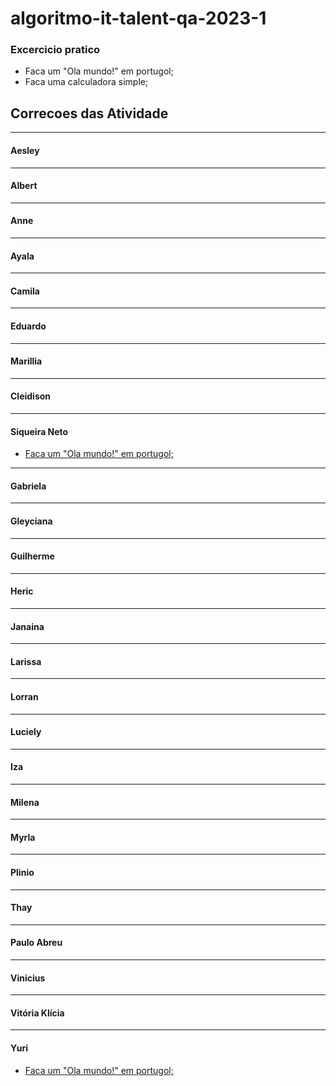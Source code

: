 # algoritmo-it-talent-qa-2023-1

### Excercicio pratico

- Faca um "Ola mundo!" em portugol;
- Faca uma calculadora simple;


## Correcoes das Atividade

---
#### Aesley

---
#### Albert

---
#### Anne

---
#### Ayala

---
#### Camila

---
#### Eduardo

---
#### Marillia

---
#### Cleidison

---
#### Siqueira Neto
- [Faca um "Ola mundo!" em portugol;](https://github.com/mickhill-qa/algoritmo-it-talent-qa-2023-1/pull/2)

---
#### Gabriela

---
#### Gleyciana

---
#### Guilherme

---
#### Heric

---
#### Janaina

---
#### Larissa

---
#### Lorran

---
#### Luciely

---
#### Iza

---
#### Milena

---
#### Myrla

---
#### Plinio

---
#### Thay

---
#### Paulo Abreu

---
#### Vinicius

---
#### Vitória Klícia

---
#### Yuri
- [Faca um "Ola mundo!" em portugol;](https://github.com/mickhill-qa/algoritmo-it-talent-qa-2023-1/pull/5)
